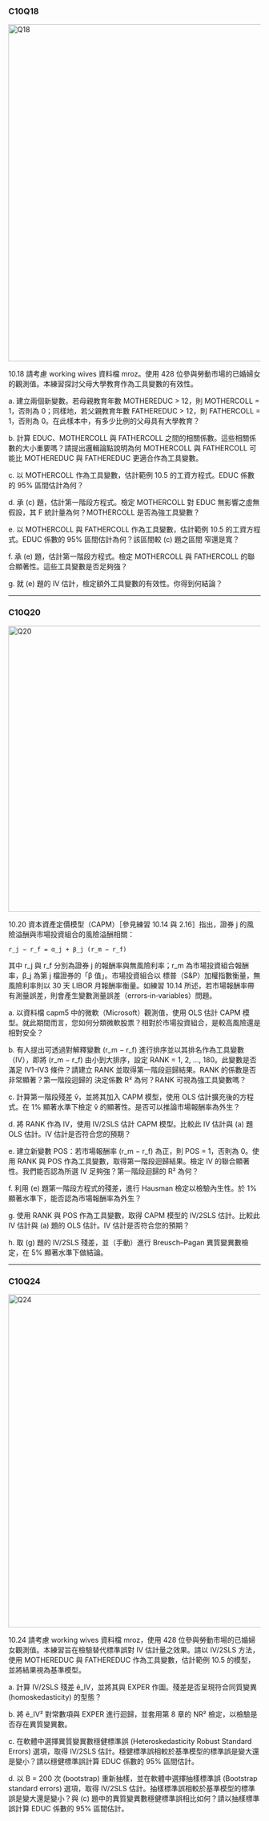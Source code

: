 ### C10Q18

<img width="672" alt="Q18" src="https://github.com/user-attachments/assets/d3655a37-c5ac-446e-9d43-3c1342e5d019" />


10.18 請考慮 working wives 資料檔 mroz。使用 428 位參與勞動市場的已婚婦女的觀測值。本練習探討父母大學教育作為工具變數的有效性。

a. 建立兩個新變數。若母親教育年數 MOTHEREDUC > 12，則 MOTHERCOLL = 1，否則為 0；同樣地，若父親教育年數 FATHEREDUC > 12，則 FATHERCOLL = 1，否則為 0。在此樣本中，有多少比例的父母具有大學教育？

b. 計算 EDUC、MOTHERCOLL 與 FATHERCOLL 之間的相關係數。這些相關係數的大小重要嗎？請提出邏輯論點說明為何 MOTHERCOLL 與 FATHERCOLL 可能比 MOTHEREDUC 與 FATHEREDUC 更適合作為工具變數。

c. 以 MOTHERCOLL 作為工具變數，估計範例 10.5 的工資方程式。EDUC 係數的 95% 區間估計為何？

d. 承 (c) 題，估計第一階段方程式。檢定 MOTHERCOLL 對 EDUC 無影響之虛無假設，其 F 統計量為何？MOTHERCOLL 是否為強工具變數？

e. 以 MOTHERCOLL 與 FATHERCOLL 作為工具變數，估計範例 10.5 的工資方程式。EDUC 係數的 95% 區間估計為何？該區間較 (c) 題之區間 窄還是寬？

f. 承 (e) 題，估計第一階段方程式。檢定 MOTHERCOLL 與 FATHERCOLL 的聯合顯著性。這些工具變數是否足夠強？

g. 就 (e) 題的 IV 估計，檢定額外工具變數的有效性。你得到何結論？



-------


### C10Q20

<img width="570" alt="Q20" src="https://github.com/user-attachments/assets/5f18f679-b69e-467f-8e44-8361e5315e43" />


10.20 資本資產定價模型（CAPM）［參見練習 10.14 與 2.16］指出，證券 j 的風險溢酬與市場投資組合的風險溢酬相關：

    r_j − r_f = α_j + β_j (r_m − r_f)

其中 r_j 與 r_f 分別為證券 j 的報酬率與無風險利率；r_m 為市場投資組合報酬率，β_j 為第 j 檔證券的「β 值」。市場投資組合以 標普（S&P）加權指數衡量，無風險利率則以 30 天 LIBOR 月報酬率衡量。如練習 10.14 所述，若市場報酬率帶有測量誤差，則會產生變數測量誤差（errors‑in‑variables）問題。

a. 以資料檔 capm5 中的微軟（Microsoft）觀測值，使用 OLS 估計 CAPM 模型。就此期間而言，您如何分類微軟股票？相對於市場投資組合，是較高風險還是相對安全？

b. 有人提出可透過對解釋變數 (r_m − r_f) 進行排序並以其排名作為工具變數（IV），即將 (r_m − r_f) 由小到大排序，設定 RANK = 1, 2, …, 180。此變數是否滿足 IV1–IV3 條件？請建立 RANK 並取得第一階段迴歸結果。RANK 的係數是否非常顯著？第一階段迴歸的 決定係數 R² 為何？RANK 可視為強工具變數嗎？

c. 計算第一階段殘差 v̂，並將其加入 CAPM 模型，使用 OLS 估計擴充後的方程式。在 1% 顯著水準下檢定 v̂ 的顯著性。是否可以推論市場報酬率為外生？

d. 將 RANK 作為 IV，使用 IV/2SLS 估計 CAPM 模型。比較此 IV 估計與 (a) 題 OLS 估計。IV 估計是否符合您的預期？

e. 建立新變數 POS：若市場報酬率 (r_m − r_f) 為正，則 POS = 1，否則為 0。使用 RANK 與 POS 作為工具變數，取得第一階段迴歸結果。檢定 IV 的聯合顯著性。我們能否認為所選 IV 足夠強？第一階段迴歸的 R² 為何？

f. 利用 (e) 題第一階段方程式的殘差，進行 Hausman 檢定以檢驗內生性。於 1% 顯著水準下，能否認為市場報酬率為外生？

g. 使用 RANK 與 POS 作為工具變數，取得 CAPM 模型的 IV/2SLS 估計。比較此 IV 估計與 (a) 題的 OLS 估計。IV 估計是否符合您的預期？

h. 取 (g) 題的 IV/2SLS 殘差，並（手動）進行 Breusch–Pagan 異質變異數檢定，在 5% 顯著水準下做結論。



------------


### C10Q24

<img width="664" alt="Q24" src="https://github.com/user-attachments/assets/23b4a0f6-ca7e-4576-b155-83dceb96d874" />


10.24 請考慮 working wives 資料檔 mroz，使用 428 位參與勞動市場的已婚婦女觀測值。本練習旨在檢驗替代標準誤對 IV 估計量之效果。請以 IV/2SLS 方法，使用 MOTHEREDUC 與 FATHEREDUC 作為工具變數，估計範例 10.5 的模型，並將結果視為基準模型。

a. 計算 IV/2SLS 殘差 ê_IV，並將其與 EXPER 作圖。殘差是否呈現符合同質變異 (homoskedasticity) 的型態？

b. 將 ê_IV² 對常數項與 EXPER 進行迴歸，並套用第 8 章的 NR² 檢定，以檢驗是否存在異質變異數。

c. 在軟體中選擇異質變異數穩健標準誤 (Heteroskedasticity Robust Standard Errors) 選項，取得 IV/2SLS 估計。穩健標準誤相較於基準模型的標準誤是變大還是變小？請以穩健標準誤計算 EDUC 係數的 95% 區間估計。

d. 以 B = 200 次 (bootstrap) 重新抽樣，並在軟體中選擇抽樣標準誤 (Bootstrap standard errors) 選項，取得 IV/2SLS 估計。抽樣標準誤相較於基準模型的標準誤是變大還是變小？與 (c) 題中的異質變異數穩健標準誤相比如何？請以抽樣標準誤計算 EDUC 係數的 95% 區間估計。








